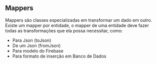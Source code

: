 ## Mappers

Mappers são classes especializadas em transformar um dado em outro. Existe um mapper por entidade, o mapper de uma entidade deve fazer todas as transformações que ela possa necessitar, como:

- Para Json (toJson)
- De um Json (fromJson)
- Para modelo do Firebase
- Para formato de inserção em Banco de Dados
